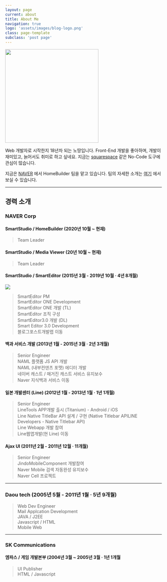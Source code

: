 ```yaml
---
layout: page
current: about
title: About Me
navigation: true
logo: 'assets/images/blog-logo.png'
class: page-template
subclass: 'post page'
---
```


<img src="{{ site.baseurl }}assets/images/profile.jpg" class="thumbnail_circle" style="width:300"/>

Web 개발자로 시작한지 18년차 되는 노땅입니다.
Front-End 개발을 좋아하며, 개발이 재미있고, 늙어서도 취미로 하고 싶네요.
지금는 [squarespace](https://www.squarespace.com/) 같은 No-Code 도구에 관심이 많습니다.

지금은 [NAVER](http://navercorp.com) 에서 HomeBuilder 팀을 맡고 있습니다.
팀의 자세한 소개는 [여기](https://naver-career.gitbook.io/kr/service/etech#homebuilder) 에서 보실 수 있습니다.

*** 

## 경력 소개

### NAVER Corp
#### SmartStudio / HomeBuilder (2020년 10월 ~ 현재)
> Team Leader

#### SmartStudio / Media Viewer (20년 10월 ~ 현재)
> Team Leader


#### SmartStudio / SmartEditor (2015년 3월 - 2019년 10월 · 4년 8개월)

<img class="thumbnail__image" src="https://media-exp1.licdn.com/dms/image/sync/C5627AQGXr7HIe8sYSw/articleshare-shrink_160/0/1652174687059?e=1653793200&v=beta&t=ecf9jgQbUz6ZIUsoG2j_KwSvNCDC47iQF_SFG3Lehc0">

> SmartEditor PM <br/>
> SmartEditor ONE Development <br/>
> SmartEditor ONE 개발 (TL) <br/>
> SmartEditor 조직 구성 <br/>
> SmartEditor3.0 개발 (DL) <br/>
> Smart Editor 3.0 Development<br/>
> 블로그포스트개발랩 이동<br/>

#### 백과 서비스 개발 (2013년 1월 - 2015년 3월 · 2년 3개월)
> Senior Engineer<br/>
> NAML 플랫폼 JS API 개발<br/>
> NAML (내부컨덴츠 포맷) 에디터 개발<br/>
> 네이버 캐스트 / 매거진 캐스트 서비스 유지보수<br/>
> Naver 지식백과 서비스 이동<br/>

#### 일본 개발센터 (Line) (2012년 1월 - 2013년 1월 · 1년 1개월)
> Senior Engineer<br/>
> LineTools APP개발 출시 (Titanium) - Android / iOS<br/>
> Line Native TitleBar API 설계 / 구현 (Native Titlebar APILINE Developers - Native Titlebar API)<br/>
> Line Webapp 개발 참여<br/>
> Line웹앱개발(현 Line) 이동<br/>

#### Ajax UI (2011년 2월 - 2011년 12월 · 11개월)
> Senior Engineer <br/>
> JindoMobileComponent 개발참여<br/>
> Naver Mobile 검색 자동완성 유지보수<br/>
> Naver Cell 프로젝트<br/>

***

### Daou tech (2005년 5월 - 2011년 1월 · 5년 9개월)
> Web Dev Engineer<br/>
> Mail Applcation Development<br/>
> JAVA / J2EE<br/>
> Javascript / HTML<br/>
> Mobile Web<br/>

***

### SK Communications
#### 엠파스 / 게임 개발본부 (2004년 3월 ~ 2005년 3월 · 1년 1개월
> UI Publisher<br/>
> HTML / Javascript<br/>

